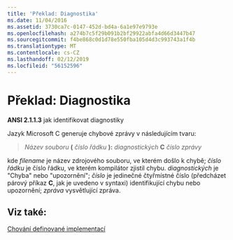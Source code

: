 ```yaml
---
title: 'Překlad: Diagnostika'
ms.date: 11/04/2016
ms.assetid: 3730ca7c-0147-452d-bd4a-6a1e97e9793e
ms.openlocfilehash: a274b7c5f29b091b2bf29922abfa4d66d3447b47
ms.sourcegitcommit: f4be868c0d1d78e550fba105d4d3c993743a1f4b
ms.translationtype: MT
ms.contentlocale: cs-CZ
ms.lasthandoff: 02/12/2019
ms.locfileid: "56152596"
---
```

# <a name="translation-diagnostics"></a>Překlad: Diagnostika

**ANSI 2.1.1.3** jak identifikovat diagnostiky

Jazyk Microsoft C generuje chybové zprávy v následujícím tvaru:

> *Název souboru* **(** *číslo řádku* **):** *diagnostických* **C**  <em>číslo</em> *zprávy*

kde *filename* je název zdrojového souboru, ve kterém došlo k chybě; *číslo řádku* je číslo řádku, ve kterém kompilátor zjistil chybu. *diagnostických* je "Chyba" nebo "upozornění"; *číslo* je jedinečné čtyřmístné číslo (předcházet párový příkaz **C**, jak je uvedeno v syntaxi) identifikující chybu nebo upozornění; *zpráva* vysvětlující zpráva.

## <a name="see-also"></a>Viz také:

[Chování definované implementací](../c-language/implementation-defined-behavior.md)
